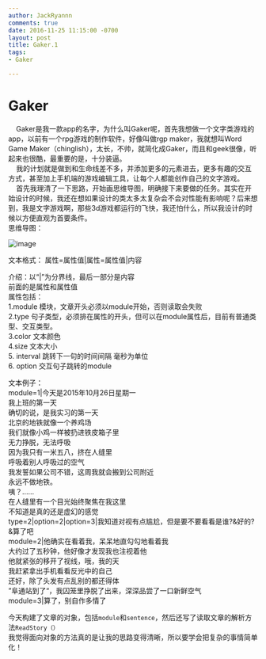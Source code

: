 ```yaml
---
author: JackRyannn
comments: true
date: 2016-11-25 11:15:00 -0700
layout: post
title: Gaker.1
tags:
- Gaker

---
```

  
Gaker
===
  
&nbsp;&nbsp;&nbsp;&nbsp;Gaker是我一款app的名字，为什么叫Gaker呢，首先我想做一个文字类游戏的app，以前有一个rpg游戏的制作软件，好像叫做rgp maker，我就想叫Word Game Maker（chinglish），太长，不帅，就简化成Gaker，而且和geek很像，听起来也很酷，最重要的是，十分装逼。  
&nbsp;&nbsp;&nbsp;&nbsp;我的计划就是做到和生命线差不多，并添加更多的元素进去，更多有趣的交互方式，甚至加上手机端的游戏编辑工具，让每个人都能创作自己的文字游戏。  
&nbsp;&nbsp;&nbsp;&nbsp;首先我理清了一下思路，开始画思维导图，明确接下来要做的任务。其实在开始设计的时候，我还在想如果设计的类太多太复杂会不会对性能有影响呢？后来想到，我是文字游戏啊，那些3d游戏都运行的飞快，我还怕什么，所以我设计的时候以方便直观为首要条件。  
思维导图：    

![image](https://ooo.0o0.ooo/2015/11/27/56582367504d3.png)
  

文本格式：
属性=属性值|属性=属性值|内容

介绍：以“|”为分界线，最后一部分是内容  
前面的是属性和属性值  
属性包括：  
1.module 模块，文章开头必须以module开始，否则读取会失败  
2.type 句子类型，必须排在属性的开头，但可以在module属性后，目前有普通类型、交互类型。  
3.color 文本颜色  
4.size 文本大小  
5. interval 跳转下一句的时间间隔 毫秒为单位  
6. option 交互句子跳转的module
  
文本例子：  
module=1|今天是2015年10月26日星期一  
我上班的第一天  
确切的说，是我实习的第一天  
北京的地铁就像一个养鸡场  
我们就像小鸡一样被扔进铁皮箱子里  
无力挣脱，无法呼吸  
因为我只有一米五八，挤在人缝里  
呼吸着别人呼吸过的空气  
我发誓如果公司不错，这周我就会搬到公司附近  
永远不做地铁。  
咦？……  
在人缝里有一个目光始终聚焦在我这里  
不知道是真的还是虚幻的感觉  
type=2|option=2|option=3|我知道对视有点尴尬，但是要不要看看是谁?&好的?&算了吧  
module=2|他确实在看着我，呆呆地直勾勾地看着我  
大约过了五秒钟，他好像才发现我也注视着他  
他就紧张的移开了视线，哦，我的天  
我赶紧拿出手机看看反光中的自己  
还好，除了头发有点乱别的都还得体  
”阜通站到了“，我囚笼里挣脱了出来，深深品尝了一口新鲜空气  
module=3|算了，别自作多情了

  
  
今天构建了文章的对象，包括`module`和`sentence`，然后还写了读取文章的解析方法`ReadStory（）`  
我觉得面向对象的方法真的是让我的思路变得清晰，所以要学会把复杂的事情简单化！  

  

　
　